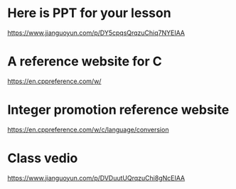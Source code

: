 # Here is PPT for your lesson
https://www.jianguoyun.com/p/DY5cpqsQrqzuChiq7NYEIAA

# A reference website for C
https://en.cppreference.com/w/

# Integer promotion reference website
https://en.cppreference.com/w/c/language/conversion

# Class vedio
https://www.jianguoyun.com/p/DVDuutUQrqzuChi8gNcEIAA
